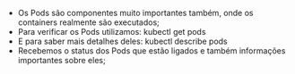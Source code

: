 * Os Pods são componentes muito importantes também, onde os containers realmente são executados;
* Para verificar os Pods utilizamos: kubectl get pods
* E para saber mais detalhes deles: kubectl describe pods
* Recebemos o status dos Pods que estão ligados e também informações importantes sobre eles;